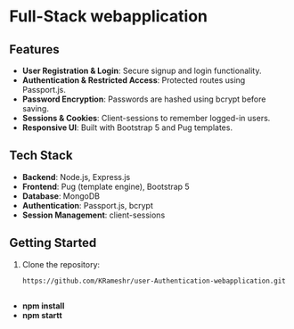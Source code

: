 # Full-Stack webapplication



## Features

- **User Registration & Login**: Secure signup and login functionality.
- **Authentication & Restricted Access**: Protected routes using Passport.js.
- **Password Encryption**: Passwords are hashed using bcrypt before saving.
- **Sessions & Cookies**: Client-sessions to remember logged-in users.
- **Responsive UI**: Built with Bootstrap 5 and Pug templates.

## Tech Stack

- **Backend**: Node.js, Express.js
- **Frontend**: Pug (template engine), Bootstrap 5
- **Database**: MongoDB
- **Authentication**: Passport.js, bcrypt
- **Session Management**: client-sessions

## Getting Started

1. Clone the repository:
   ```bash
   https://github.com/KRameshr/user-Authentication-webapplication.git
  
- **npm install**
- **npm startt**




